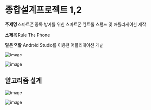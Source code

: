 # 종합설계프로젝트 1,2

**주제명**  스마트폰 중독 방지를 위한 스마트폰 컨트롤 스탠드 및 애플리케이션 제작

**소제목** Rule The Phone

**맡은 역할** Android Studio를 이용한 어플리케이션 개발

![image](https://user-images.githubusercontent.com/45071833/102364835-3e07bb00-3ffa-11eb-831c-816015c48ab3.png)

![image](https://user-images.githubusercontent.com/45071833/102364843-4102ab80-3ffa-11eb-856f-a3149ad0322b.png)

## 알고리즘 설계

![image](https://user-images.githubusercontent.com/45071833/102365716-3563b480-3ffb-11eb-8593-11c2b9d515a8.png)

![image](https://user-images.githubusercontent.com/45071833/102365737-398fd200-3ffb-11eb-83f5-49a5b86e84b9.png)
